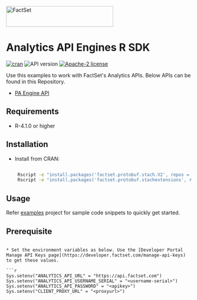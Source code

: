 <img alt="FactSet" src="https://www.factset.com/hubfs/Assets/images/factset-logo.svg" height="56" width="290">

# Analytics API Engines R SDK

[![cran](https://img.shields.io/cran/v/factset.analyticsapi.engines)](https://cran.r-project.org/web/packages/factset.analyticsapi.engines)
![API version](https://img.shields.io/badge/API-v3-blue)
[![Apache-2 license](https://img.shields.io/badge/license-Apache2-brightgreen.svg)](https://www.apache.org/licenses/LICENSE-2.0)

Use this examples to work with FactSet's Analytics APIs. Below APIs can be found in this Repository.

* [PA Engine API](https://developer.factset.com/api-catalog/pa-engine-api)


## Requirements

* R-4.1.0 or higher

## Installation

* Install from CRAN:

  ```sh
  
   Rscript -e "install.packages('factset.protobuf.stach.V2', repos = 'http://cran.us.r-project.org')"
   Rscript -e "install.packages('factset.protobuf.stachextensions', repos = 'http://cran.us.r-project.org')"
  ```

## Usage

Refer [examples](examples) project for sample code snippets to quickly get started.


## Prerequisite

```

* Set the environment variables as below. Use the [Developer Portal Manage API Keys page](https://developer.factset.com/manage-api-keys) to get these values.

```r
Sys.setenv("ANALYTICS_API_URL" = "https://api.factset.com")
Sys.setenv("ANALYTICS_API_USERNAME_SERIAL" = "<username-serial>")
Sys.setenv("ANALYTICS_API_PASSWORD" = "<apikey>")
Sys.setenv("CLIENT_PROXY_URL" = "<proxyurl>")
```